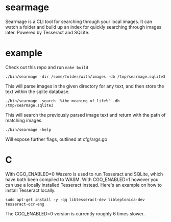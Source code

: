 # searmage

Searmage is a CLI tool for searching through your local images. It can watch a folder and build up an index for quickly searching through images later. Powered by Tesseract and SQLite.

# example

Check out this repo and run ` make build `

` ./bin/searmage -dir /some/folder/with/images -db /tmp/searmage.sqlite3 `

This will parse images in the given directory for any text, and then store the text within the sqlite database.

` ./bin/searmage -search '%the meaning of life%' -db /tmp/searmage.sqlite3 `

This will search the previously parsed image text and return with the path of matching images.

` ./bin/searmage -help `

Will expose further flags, outlined at cfg/args.go


# C

With CGO_ENABLED=0 Wazero is used to run Tesseract and SQLite, which have both been compiled to WASM.
With CGO_ENABLED=1 however you can use a locally installed Tesseract instead. Here's an example on how to install Tesseract locally.

```
sudo apt-get install -y -qq libtesseract-dev libleptonica-dev tesseract-ocr-eng
```

The CGO_ENABLED=0 version is currently roughly 6 times slower.